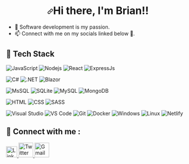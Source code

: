 ###                                 <h1 align="center" dir="auto"><a id="user-content-hi--im-shubhangi-mainalli" class="anchor" aria-hidden="true" href="#hi--im-shubhangi"><svg class="octicon octicon-link" viewBox="0 0 16 16" version="1.1" width="16" height="16" aria-hidden="true"><path fill-rule="evenodd" d="M7.775 3.275a.75.75 0 001.06 1.06l1.25-1.25a2 2 0 112.83 2.83l-2.5 2.5a2 2 0 01-2.83 0 .75.75 0 00-1.06 1.06 3.5 3.5 0 004.95 0l2.5-2.5a3.5 3.5 0 00-4.95-4.95l-1.25 1.25zm-4.69 9.64a2 2 0 010-2.83l2.5-2.5a2 2 0 012.83 0 .75.75 0 001.06-1.06 3.5 3.5 0 00-4.95 0l-2.5 2.5a3.5 3.5 0 004.95 4.95l1.25-1.25a.75.75 0 00-1.06-1.06l-1.25 1.25a2 2 0 01-2.83 0z"></path></svg></a>Hi there, I'm Brian!!</h1>

- 👀 Software development is my passion.
- 📫 Connect with  me on my socials linked below 💬.


## 💼 Tech Stack
![JavaScript](https://img.shields.io/badge/-javascript-F7DF1E?&style=for-the-badge&logo=javascript&logoColor=black) ![Nodejs](https://img.shields.io/badge/-NodeJs-green?&style=for-the-badge&logo=Node.Js&logoColor=61DAFB) ![React](https://img.shields.io/badge/-ReactJS-grey?&style=for-the-badge&logo=react&logoColor=61DAFB) ![ExpressJs](https://img.shields.io/badge/-Express-white?&style=for-the-badge&logo=Express&logoColor=black) 

![C#](https://img.shields.io/badge/-CSharp-1857B6?style=for-the-badge&logo=CSharp&logoColor=white) ![.NET](https://img.shields.io/badge/-.NET-512BD4?style=for-the-badge&logo=.NET&logoColor=white) ![Blazor](https://img.shields.io/badge/-Blazor-512BD4?style=for-the-badge&logo=Blazor&logoColor=white)

![MsSQL](https://img.shields.io/badge/MicrosoftSQLServer-CC2927?style=for-the-badge&logo=MicrosoftSQLServer&logoColor=white) ![SQLite](https://img.shields.io/badge/SQLite-ffffff?style=for-the-badge&logo=SQLite&logoColor=black) ![MySQL](https://img.shields.io/badge/MySQL-4479A1?style=for-the-badge&logo=MySQL&logoColor=white) ![MongoDB](https://img.shields.io/badge/MongoDB-47A248?style=for-the-badge&logo=MongoDB&logoColor=white)

![HTML](https://img.shields.io/badge/HTML5-E34F26?style=for-the-badge&logo=html5&logoColor=white) ![CSS](https://img.shields.io/badge/-css3-1572B6?&style=for-the-badge&logo=css3&logoColor=white) ![SASS](https://img.shields.io/badge/Sass-CC6699?style=for-the-badge&logo=sass&logoColor=white)


![Visual Studio](https://img.shields.io/badge/-VisualStudio-5C2D91?&style=for-the-badge&logo=VisualStudio&logoColor=white) ![VS Code](https://img.shields.io/badge/-VSCode-007ACC?&style=for-the-badge&logo=visual-studio-code&logoColor=white) ![Git](https://img.shields.io/badge/-Git-F05032?&style=for-the-badge&logo=git&logoColor=white)  ![Docker](https://img.shields.io/badge/-Docker-2496ED?&style=for-the-badge&logo=Docker&logoColor=white)  ![Windows](https://img.shields.io/badge/-Windows-0078D6?&style=for-the-badge&logo=Windows&logoColor=white)  ![Linux](https://img.shields.io/badge/-Linux-FCC624?&style=for-the-badge&logo=Linux&logoColor=white)  ![Netlify](https://img.shields.io/badge/-Netlify-00C7B7?&style=for-the-badge&logo=Netlify&logoColor=white)

## 💬 Connect with me : 

<a href="https://www.linkedin.com/in/brian-kiarie-097b1b20b">
  <img src="https://cdn.worldvectorlogo.com/logos/linkedin-icon-2.svg" title="Linkedin" alt="Linkedin Account" width="30"/>
</a>
<a href="https://twitter.com/Brian_mwaniki_k">
  <img src="https://cdn.worldvectorlogo.com/logos/twitter-6.svg" title="Twitter" alt="Twitter Account" width="40"/>
</a>
<a href="mailto:briank.mwaniki@gmail.com">
  <img src="https://cdn.worldvectorlogo.com/logos/gmail-icon-2.svg" title="Gmail" alt="Gmail Account" width="40"/>
</a>
<!---
BrianKiarieMwaniki/BrianKiarieMwaniki is a ✨ special ✨ repository because its `README.md` (this file) appears on your GitHub profile.
You can click the Preview link to take a look at your changes.
--->
